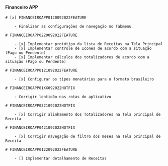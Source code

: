 #### Financeiro APP

    # [x] FINANCEIROAPP0120092022FEATURE

        - Finalizar as configurações de navegação no Tabmenu

    # FINANCEIROAPP0220092022FEATURE

        - [x] Implementar protótipo da lista de Receitas na Tela Principal
        - [x] Implementar controle de Icones de acordo com a situação (Pago ou Pendente)
        - [x] Implementar cálculos dos totalizadores de acordo com a situação (Pago ou Pendente)

    # FINANCEIROAPP0121092022FEATURE

        - [x] Configurar os tipos monetários para o formato brasileiro

    # FINANCEIROAPP01XX092022HOTFIX

        - Corrigir lentidão nas rotas do aplicativo

    # FINANCEIROAPP0321092022HOTFIX

        - [x] Corrigir alinhamento dos Totalizadores na Tela principal de Receita

    # FINANCEIROAPP0421092022HOTFIX

        - [x] Corrigir navegação de filtro dos meses na Tela principal de Receita

    # FINANCEIROAPP0122092022FEATURE

        - [] Implementar detalhamento de Receitas
